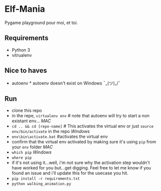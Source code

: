 # Elf-Mania
Pygame playground pour moi, et toi.

## Requirements

 - Python 3
 - vitrualenv

## Nice to haves
 - autoenv * autoenv doesn't exist on Windows ¯\_(ツ)_/¯

## Run

- clone this repo
- in the repe, `virtualenv env` # note that autoenv will try to start a non existant env...
*MAC*
 - `cd .. && cd [repo-name]` # This activates the virtual env or just `source env/bin/activate` in the repo
*Windows*
 - `env\bin\activate.bat` #activates the virtual env
- confirm that the virtual env activated by making sure it's using `pip` from your `env` folder
*MAC*
 - `which pip`
*Windows*
 - `where pip`
- if it's not using it...well, i'm not sure why the activation step wouldn't have worked for you but...get digging.  Feel free to let me know if you found an issue and i'll update this for the usecase you hit.
- `pip install -r requirements.txt`
- `python walking_animation.py`

